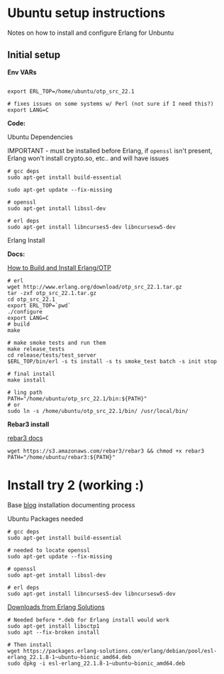 # Ubuntu setup instructions

Notes on how to install and configure Erlang for Unbuntu

## Initial setup

**Env VARs**

```

export ERL_TOP=/home/ubuntu/otp_src_22.1

# fixes issues on some systems w/ Perl (not sure if I need this?)
export LANG=C
```

**Code:**

Ubuntu Dependencies

IMPORTANT - must be installed before Erlang, if `openssl` isn't present, Erlang won't install crypto.so, etc.. and will have issues

```
# gcc deps
sudo apt-get install build-essential

sudo apt-get update --fix-missing

# openssl
sudo apt-get install libssl-dev

# erl deps
sudo apt-get install libncurses5-dev libncursesw5-dev
```

Erlang Install

**Docs:**

[How to Build and Install Erlang/OTP](http://erlang.org/doc/installation_guide/INSTALL.html#how-to-build-and-install-erlang-otp)

```
# erl
wget http://www.erlang.org/download/otp_src_22.1.tar.gz
tar -zxf otp_src_22.1.tar.gz
cd otp_src_22.1
export ERL_TOP=`pwd`   
./configure
export LANG=C
# build
make

# make smoke tests and run them
make release_tests
cd release/tests/test_server
$ERL_TOP/bin/erl -s ts install -s ts smoke_test batch -s init stop

# final install
make install

# ling path
PATH="/home/ubuntu/otp_src_22.1/bin:${PATH}"
# or
sudo ln -s /home/ubuntu/otp_src_22.1/bin/ /usr/local/bin/
```

**Rebar3 install**

[rebar3 docs](https://github.com/erlang/rebar3#getting-started)

```
wget https://s3.amazonaws.com/rebar3/rebar3 && chmod +x rebar3
PATH="/home/ubuntu/rebar3:${PATH}"
```

# Install try 2 (working :)

Base [blog](https://tecadmin.net/install-erlang-on-ubuntu/) installation documenting process

Ubuntu Packages needed

```
# gcc deps
sudo apt-get install build-essential

# needed to locate openssl
sudo apt-get update --fix-missing

# openssl
sudo apt-get install libssl-dev

# erl deps
sudo apt-get install libncurses5-dev libncursesw5-dev
```

[Downloads from Erlang Solutions](https://www.erlang-solutions.com/resources/download.html)

```
# Needed before *.deb for Erlang install would work
sudo apt-get install libsctp1
sudo apt --fix-broken install

# Then install
wget https://packages.erlang-solutions.com/erlang/debian/pool/esl-erlang_22.1.8-1~ubuntu~bionic_amd64.deb
sudo dpkg -i esl-erlang_22.1.8-1~ubuntu~bionic_amd64.deb
```
